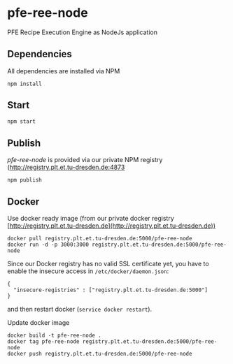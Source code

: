# pfe-ree-node

PFE Recipe Execution Engine as NodeJs application


## Dependencies
All dependencies are installed via NPM
```
npm install
```

## Start
```bash
npm start
```

## Publish
*pfe-ree-node* is provided via our private NPM registry (http://registry.plt.et.tu-dresden.de:4873
```
npm publish
``` 

## Docker

Use docker ready image (from our private docker registry [http://registry.plt.et.tu-dresden.de](http://registry.plt.et.tu-dresden.de))
```
docker pull registry.plt.et.tu-dresden.de:5000/pfe-ree-node
docker run -d -p 3000:3000 registry.plt.et.tu-dresden.de:5000/pfe-ree-node
```

Since our Docker registry has no valid SSL certificate yet, you have to enable the insecure access in `/etc/docker/daemon.json`:
```
{
  "insecure-registries" : ["registry.plt.et.tu-dresden.de:5000"]
}
```
and then restart docker (`service docker restart`).


Update docker image
```
docker build -t pfe-ree-node .
docker tag pfe-ree-node registry.plt.et.tu-dresden.de:5000/pfe-ree-node
docker push registry.plt.et.tu-dresden.de:5000/pfe-ree-node 
```